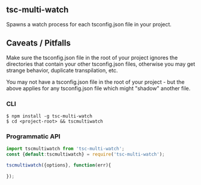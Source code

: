 ## tsc-multi-watch
Spawns a watch process for each tsconfig.json file in your project.

## Caveats / Pitfalls
Make sure the tsconfig.json file in the root of your project ignores the directories that contain your
other tsconfig.json files, otherwise you may get strange behavior, duplicate transpilation, etc.

You may not have a tsconfig.json file in the root of your project - but the above applies for any tsconfig.json file
which might "shadow" another file.


### CLI

`$ npm install -g tsc-multi-watch`
<br>
`$ cd <project-root> && tscmultiwatch`


### Programmatic API

```javascript
import tscmultiwatch from 'tsc-multi-watch';
const {default:tscmultiwatch} = require('tsc-multi-watch'); 

tscmultiwatch({options}, function(err){
  
});

```


